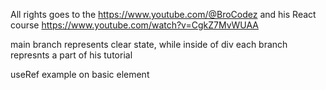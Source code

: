 All rights goes to the https://www.youtube.com/@BroCodez and his React course https://www.youtube.com/watch?v=CgkZ7MvWUAA

main branch represents clear state, while inside of div each branch represnts a part of his tutorial

useRef example on basic element